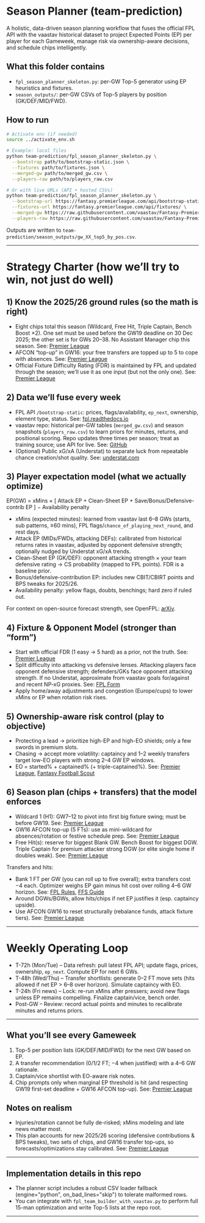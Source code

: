 # Season Planner (team-prediction)

A holistic, data-driven season planning workflow that fuses the official FPL API with the vaastav historical dataset to project Expected Points (EP) per player for each Gameweek, manage risk via ownership-aware decisions, and schedule chips intelligently.

## What this folder contains
- `fpl_season_planner_skeleton.py`: per-GW Top-5 generator using EP heuristics and fixtures.
- `season_outputs/`: per-GW CSVs of Top-5 players by position (GK/DEF/MID/FWD).

## How to run
```bash
# Activate env (if needed)
source ../activate_env.sh

# Example: local files
python team-prediction/fpl_season_planner_skeleton.py \
  --bootstrap path/to/bootstrap-static.json \
  --fixtures path/to/fixtures.json \
  --merged-gw path/to/merged_gw.csv \
  --players-raw path/to/players_raw.csv

# Or with live URLs (API + hosted CSVs)
python team-prediction/fpl_season_planner_skeleton.py \
  --bootstrap-url https://fantasy.premierleague.com/api/bootstrap-static/ \
  --fixtures-url https://fantasy.premierleague.com/api/fixtures/ \
  --merged-gw https://raw.githubusercontent.com/vaastav/Fantasy-Premier-League/master/data/2025-26/gws/merged_gw.csv \
  --players-raw https://raw.githubusercontent.com/vaastav/Fantasy-Premier-League/master/data/2025-26/players_raw.csv
```

Outputs are written to `team-prediction/season_outputs/gw_XX_top5_by_pos.csv`.

---

# Strategy Charter (how we’ll try to win, not just do well)

## 1) Know the 2025/26 ground rules (so the math is right)

- Eight chips total this season (Wildcard, Free Hit, Triple Captain, Bench Boost ×2). One set must be used before the GW19 deadline on 30 Dec 2025; the other set is for GWs 20–38. No Assistant Manager chip this season. See: [Premier League][1]
- AFCON “top-up” in GW16: your free transfers are topped up to 5 to cope with absences. See: [Premier League][1]
- Official Fixture Difficulty Rating (FDR) is maintained by FPL and updated through the season; we’ll use it as one input (but not the only one). See: [Premier League][2]

## 2) Data we’ll fuse every week

- FPL API `/bootstrap-static`: prices, flags/availability, `ep_next`, ownership, element type, status. See: [fpl.readthedocs.io][3]
- vaastav repo: historical per-GW tables (`merged_gw.csv`) and season snapshots (`players_raw.csv`) to learn priors for minutes, returns, and positional scoring. Repo updates three times per season; treat as training source; use API for live. See: [GitHub][4]
- (Optional) Public xG/xA (Understat) to separate luck from repeatable chance creation/shot quality. See: [understat.com][5]

## 3) Player expectation model (what we actually optimize)

EP(GW) = xMins × [ Attack EP + Clean-Sheet EP + Save/Bonus/Defensive-contrib EP ] − Availability penalty

- xMins (expected minutes): learned from vaastav last 6–8 GWs (starts, sub patterns, ≥60 mins), FPL flags/`chance_of_playing_next_round`, and rest days.
- Attack EP (MIDs/FWDs, attacking DEFs): calibrated from historical returns rates in vaastav, adjusted by opponent defensive strength; optionally nudged by Understat xG/xA trends.
- Clean-Sheet EP (GK/DEF): opponent attacking strength × your team defensive rating → CS probability (mapped to FPL points). FDR is a baseline prior.
- Bonus/defensive-contribution EP: includes new CBIT/CBIRT points and BPS tweaks for 2025/26.
- Availability penalty: yellow flags, doubts, benchings; hard zero if ruled out.

For context on open-source forecast strength, see OpenFPL: [arXiv][7].

## 4) Fixture & Opponent Model (stronger than “form”)

- Start with official FDR (1 easy → 5 hard) as a prior, not the truth. See: [Premier League][2]
- Split difficulty into attacking vs defensive lenses. Attacking players face opponent defensive strength; defenders/GKs face opponent attacking strength. If no Understat, approximate from vaastav goals for/against and recent NP-xG proxies. See: [FPL Form][8]
- Apply home/away adjustments and congestion (Europe/cups) to lower xMins or EP when rotation risk rises.

## 5) Ownership-aware risk control (play to objective)

- Protecting a lead → prioritize high-EP and high-EO shields; only a few swords in premium slots.
- Chasing → accept more volatility: captaincy and 1–2 weekly transfers target low-EO players with strong 2–4 GW EP windows.
- EO = started% + captained% (+ triple-captained%). See: [Premier League][9], [Fantasy Football Scout][10]

## 6) Season plan (chips + transfers) that the model enforces

- Wildcard 1 (H1): GW7–12 to pivot into first big fixture swing; must be before GW19. See: [Premier League][1]
- GW16 AFCON top-up (5 FTs): use as mini-wildcard for absences/rotation or festive schedule prep. See: [Premier League][1]
- Free Hit(s): reserve for biggest Blank GW. Bench Boost for biggest DGW. Triple Captain for premium attacker strong DGW (or elite single home if doubles weak). See: [Premier League][11]

Transfers and hits:
- Bank 1 FT per GW (you can roll up to five overall); extra transfers cost −4 each. Optimizer weighs EP gain minus hit cost over rolling 4–6 GW horizon. See: [FPL Rules][12], [FFS Guide][13]
- Around DGWs/BGWs, allow hits/chips if net EP justifies it (esp. captaincy upside).
- Use AFCON GW16 to reset structurally (rebalance funds, attack fixture tiers). See: [Premier League][1]

---

# Weekly Operating Loop

- T-72h (Mon/Tue) – Data refresh: pull latest FPL API; update flags, prices, ownership, `ep_next`. Compute EP for next 6 GWs.
- T-48h (Wed/Thu) – Transfer shortlists: generate 0–2 FT move sets (hits allowed if net EP > 6–8 over horizon). Simulate captaincy with EO.
- T-24h (Fri news) – Lock: re-run xMins after pressers; avoid new flags unless EP remains compelling. Finalize captain/vice, bench order.
- Post-GW – Review: record actual points and minutes to recalibrate minutes and returns priors.

---

## What you’ll see every Gameweek

1. Top-5 per position lists (GK/DEF/MID/FWD) for the next GW based on EP.
2. A transfer recommendation (0/1/2 FT; −4 when justified) with a 4–6 GW rationale.
3. Captain/vice shortlist with EO-aware risk notes.
4. Chip prompts only when marginal EP threshold is hit (and respecting GW19 first-set deadline + GW16 AFCON top-up). See: [Premier League][1]

## Notes on realism

- Injuries/rotation cannot be fully de-risked; xMins modeling and late news matter most.
- This plan accounts for new 2025/26 scoring (defensive contributions & BPS tweaks), two sets of chips, and GW16 transfer top-ups, so forecasts/optimizations stay calibrated. See: [Premier League][1]

---

## Implementation details in this repo

- The planner script includes a robust CSV loader fallback (engine="python", on_bad_lines="skip") to tolerate malformed rows.
- You can integrate with `fpl_team_builder_with_vaastav.py` to perform full 15-man optimization and write Top-5 lists at the repo root.

---

[1]: https://www.premierleague.com/en/news/4373187/whats-new-for-202526-changes-in-fantasy-premier-league
[2]: https://www.premierleague.com/en/news/4324765/get-the-fixture-difficulty-ratings-for-2025/26-fpl-season
[3]: https://fpl.readthedocs.io/en/latest/classes/player.html
[4]: https://github.com/vaastav/Fantasy-Premier-League
[5]: https://understat.com/league/EPL
[6]: https://www.premierleague.com/en/news/68553
[7]: https://arxiv.org/abs/2508.09992
[8]: https://fplform.com/fpl-fixture-difficulty
[9]: https://www.premierleague.com/en/news/2683145
[10]: https://www.fantasyfootballscout.co.uk/2021/03/24/what-is-effective-ownership-and-why-is-it-so-widely-talked-about-in-fpl/
[11]: https://www.premierleague.com/en/news/2174900
[12]: https://fantasy.premierleague.com/help/rules
[13]: https://www.fantasyfootballscout.co.uk/2025/07/21/how-to-make-fpl-transfers-and-explaining-a-points-hit/
